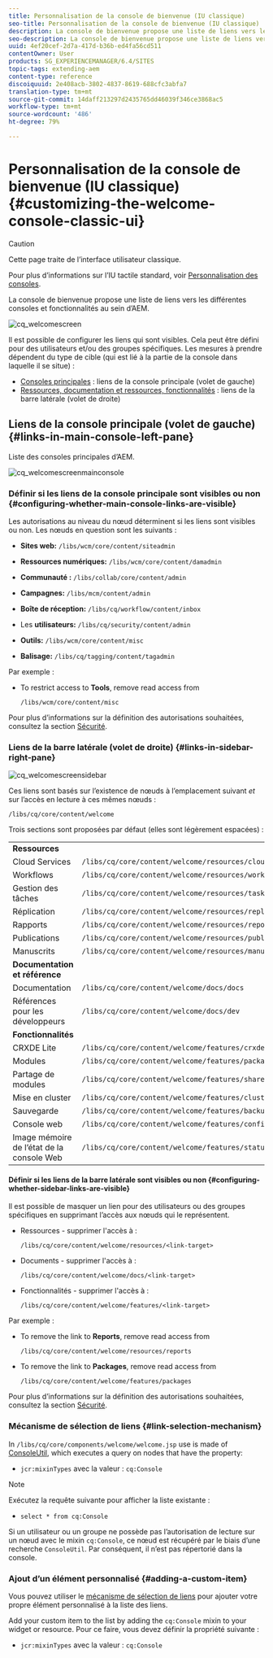 ```yaml
---
title: Personnalisation de la console de bienvenue (IU classique)
seo-title: Personnalisation de la console de bienvenue (IU classique)
description: La console de bienvenue propose une liste de liens vers les différentes consoles et fonctionnalités au sein d’AEM.
seo-description: La console de bienvenue propose une liste de liens vers les différentes consoles et fonctionnalités au sein d’AEM.
uuid: 4ef20cef-2d7a-417d-b36b-ed4fa56cd511
contentOwner: User
products: SG_EXPERIENCEMANAGER/6.4/SITES
topic-tags: extending-aem
content-type: reference
discoiquuid: 2e408acb-3802-4837-8619-688cfc3abfa7
translation-type: tm+mt
source-git-commit: 14daff213297d2435765dd46039f346ce3868ac5
workflow-type: tm+mt
source-wordcount: '486'
ht-degree: 79%

---
```



# Personnalisation de la console de bienvenue (IU classique){#customizing-the-welcome-console-classic-ui}

>[!CAUTION]
>
>Cette page traite de l’interface utilisateur classique.
>
>Pour plus d’informations sur l’IU tactile standard, voir [Personnalisation des consoles](/help/sites-developing/customizing-consoles-touch.md).

La console de bienvenue propose une liste de liens vers les différentes consoles et fonctionnalités au sein d’AEM.

![cq_welcomescreen](assets/cq_welcomescreen.png)

Il est possible de configurer les liens qui sont visibles. Cela peut être défini pour des utilisateurs et/ou des groupes spécifiques. Les mesures à prendre dépendent du type de cible (qui est lié à la partie de la console dans laquelle il se situe) :

* [Consoles principales](#links-in-main-console-left-pane) : liens de la console principale (volet de gauche)
* [Ressources, documentation et ressources, fonctionnalités](#links-in-sidebar-right-pane) : liens de la barre latérale (volet de droite)

## Liens de la console principale (volet de gauche) {#links-in-main-console-left-pane}

Liste des consoles principales d’AEM.

![cq_welcomescreenmainconsole](assets/cq_welcomescreenmainconsole.png)

### Définir si les liens de la console principale sont visibles ou non {#configuring-whether-main-console-links-are-visible}

Les autorisations au niveau du nœud déterminent si les liens sont visibles ou non. Les nœuds en question sont les suivants :

* **Sites web:** `/libs/wcm/core/content/siteadmin`

* **Ressources numériques:** `/libs/wcm/core/content/damadmin`

* **Communauté :** `/libs/collab/core/content/admin`

* **Campagnes:** `/libs/mcm/content/admin`

* **Boîte de réception:** `/libs/cq/workflow/content/inbox`

* Les **utilisateurs:** `/libs/cq/security/content/admin`

* **Outils:** `/libs/wcm/core/content/misc`

* **Balisage:** `/libs/cq/tagging/content/tagadmin`

Par exemple :

* To restrict access to **Tools**, remove read access from

   `/libs/wcm/core/content/misc`

Pour plus d’informations sur la définition des autorisations souhaitées, consultez la section [Sécurité](/help/sites-administering/security.md).

### Liens de la barre latérale (volet de droite) {#links-in-sidebar-right-pane}

![cq_welcomescreensidebar](assets/cq_welcomescreensidebar.png)

Ces liens sont basés sur l’existence de nœuds à l’emplacement suivant *et* sur l’accès en lecture à ces mêmes nœuds :

`/libs/cq/core/content/welcome`

Trois sections sont proposées par défaut (elles sont légèrement espacées) :

<table> 
 <tbody> 
  <tr> 
   <td><strong>Ressources</strong></td> 
   <td> </td> 
  </tr> 
  <tr> 
   <td> Cloud Services</td> 
   <td><code>/libs/cq/core/content/welcome/resources/cloudservices</code></td> 
  </tr> 
  <tr> 
   <td> Workflows   </td> 
   <td><code>/libs/cq/core/content/welcome/resources/workflows</code></td> 
  </tr> 
  <tr> 
   <td> Gestion des tâches</td> 
   <td><code>/libs/cq/core/content/welcome/resources/taskmanager</code></td> 
  </tr> 
  <tr> 
   <td> Réplication</td> 
   <td><code>/libs/cq/core/content/welcome/resources/replication</code></td> 
  </tr> 
  <tr> 
   <td> Rapports</td> 
   <td><code>/libs/cq/core/content/welcome/resources/reports</code></td> 
  </tr> 
  <tr> 
   <td> Publications</td> 
   <td><code>/libs/cq/core/content/welcome/resources/publishingadmin</code></td> 
  </tr> 
  <tr> 
   <td> Manuscrits</td> 
   <td><code>/libs/cq/core/content/welcome/resources/manuscriptsadmin</code></td> 
  </tr> 
  <tr> 
   <td><strong>Documentation et référence</strong></td> 
   <td> </td> 
  </tr> 
  <tr> 
   <td> Documentation</td> 
   <td><code>/libs/cq/core/content/welcome/docs/docs</code></td> 
  </tr> 
  <tr> 
   <td> Références pour les développeurs</td> 
   <td><code>/libs/cq/core/content/welcome/docs/dev</code></td> 
  </tr> 
  <tr> 
   <td><strong>Fonctionnalités</strong></td> 
   <td> </td> 
  </tr> 
  <tr> 
   <td> CRXDE Lite</td> 
   <td><code>/libs/cq/core/content/welcome/features/crxde</code></td> 
  </tr> 
  <tr> 
   <td> Modules</td> 
   <td><code>/libs/cq/core/content/welcome/features/packages</code></td> 
  </tr> 
  <tr> 
   <td> Partage de modules</td> 
   <td><code>/libs/cq/core/content/welcome/features/share</code></td> 
  </tr> 
  <tr> 
   <td> Mise en cluster</td> 
   <td><code>/libs/cq/core/content/welcome/features/cluster</code></td> 
  </tr> 
  <tr> 
   <td> Sauvegarde</td> 
   <td><code>/libs/cq/core/content/welcome/features/backup</code></td> 
  </tr> 
  <tr> 
   <td> Console web<br /> </td> 
   <td><code>/libs/cq/core/content/welcome/features/config</code></td> 
  </tr> 
  <tr> 
   <td> Image mémoire de l’état de la console Web<br /> </td> 
   <td><code>/libs/cq/core/content/welcome/features/statusdump</code></td> 
  </tr> 
 </tbody> 
</table>

#### Définir si les liens de la barre latérale sont visibles ou non {#configuring-whether-sidebar-links-are-visible}

Il est possible de masquer un lien pour des utilisateurs ou des groupes spécifiques en supprimant l’accès aux nœuds qui le représentent.

* Ressources - supprimer l&#39;accès à :

   `/libs/cq/core/content/welcome/resources/<link-target>`

* Documents - supprimer l&#39;accès à :

   `/libs/cq/core/content/welcome/docs/<link-target>`

* Fonctionnalités - supprimer l&#39;accès à :

   `/libs/cq/core/content/welcome/features/<link-target>`

Par exemple :

* To remove the link to **Reports**, remove read access from

   `/libs/cq/core/content/welcome/resources/reports`

* To remove the link to **Packages**, remove read access from

   `/libs/cq/core/content/welcome/features/packages`

Pour plus d’informations sur la définition des autorisations souhaitées, consultez la section [Sécurité](/help/sites-administering/security.md).

### Mécanisme de sélection de liens {#link-selection-mechanism}

In `/libs/cq/core/components/welcome/welcome.jsp` use is made of [ConsoleUtil](https://helpx.adobe.com/experience-manager/6-4/sites/developing/using/reference-materials/javadoc/com/day/cq/commons/ConsoleUtil.html), which executes a query on nodes that have the property:

* `jcr:mixinTypes` avec la valeur : `cq:Console`

>[!NOTE]
>
>Exécutez la requête suivante pour afficher la liste existante :
>
>* `select * from cq:Console`

>



Si un utilisateur ou un groupe ne possède pas l’autorisation de lecture sur un nœud avec le mixin `cq:Console`, ce nœud est récupéré par le biais d’une recherche `ConsoleUtil`. Par conséquent, il n’est pas répertorié dans la console.

### Ajout d’un élément personnalisé {#adding-a-custom-item}

Vous pouvez utiliser le [mécanisme de sélection de liens](#link-selection-mechanism) pour ajouter votre propre élément personnalisé à la liste des liens.

Add your custom item to the list by adding the `cq:Console` mixin to your widget or resource. Pour ce faire, vous devez définir la propriété suivante :

* `jcr:mixinTypes` avec la valeur : `cq:Console`

